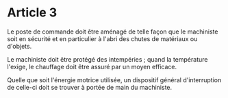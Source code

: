 # Article 3

Le poste de commande doit être aménagé de telle façon que le machiniste soit en sécurité et en particulier à l'abri des chutes de matériaux ou d'objets.

Le machiniste doit être protégé des intempéries ; quand la température l'exige, le chauffage doit être assuré par un moyen efficace.

Quelle que soit l'énergie motrice utilisée, un dispositif général d'interruption de celle-ci doit se trouver à portée de main du machiniste.
